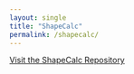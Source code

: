 ```yaml
---
layout: single
title: "ShapeCalc"
permalink: /shapecalc/
---
```


[Visit the ShapeCalc Repository](https://github.com/MartinMangler/shapecalc)
